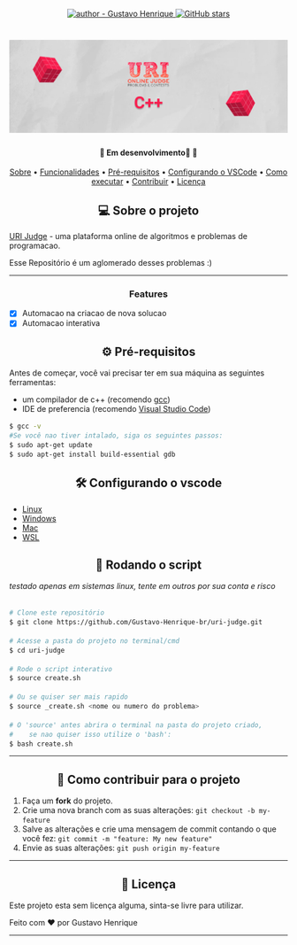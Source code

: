 
<p align="center">
    <a href="https://github.com/Gustavo-Henrique-br" >
        <img src="https://img.shields.io/badge/author-Gustavo%20Henrique-blue?style=for-the-badge" alt="author - Gustavo Henrique" />
    </a>
    <a href="https://github.com/Gustavo-Henrique-br/uri-judge/stargazers"><img alt="GitHub stars" src="https://img.shields.io/github/stars/Gustavo-Henrique-br/uri-judge?style=for-the-badge"></a>
</p>
<h1 align="center">
    <img alt="Uri online judge" title="Uri banner" src="./.github/banner.png" />
</h1>

<h4 align="center"> 
	🚧  Em desenvolvimento🚀 🚧
</h4>

<p align="center">
 <a href="#sobre">Sobre</a> •
 <a href="#features">Funcionalidades</a> •
 <a href="#pre-requisites">Pré-requisitos</a> • 
 <a href="#config">Configurando o VSCode</a> • 
 <a href="#executar">Como executar</a> • 
 <a href="#contribute">Contribuir</a> • 
 <a href="#license">Licença</a>
</p>

<h2 id="sobre" align="center">
    💻 Sobre o projeto
</h2>

[URI Judge](https://www.urionlinejudge.com.br/) - uma plataforma online de algoritmos e problemas de programacao.

Esse Repositório é um aglomerado desses problemas :)

---

<h3 id="features" align="center">
    Features
</h3>

* [X] Automacao na criacao de nova solucao
* [X] Automacao interativa

<h2 id="pre-requisites" align="center">
    ⚙️ Pré-requisitos
</h2>
Antes de começar, você vai precisar ter em sua máquina as seguintes ferramentas:

- um compilador de c++ (recomendo [gcc](https://gcc.gnu.org/))
- IDE de preferencia (recomendo [Visual Studio Code](https://code.visualstudio.com/))

```bash
$ gcc -v
#Se você nao tiver intalado, siga os seguintes passos:
$ sudo apt-get update
$ sudo apt-get install build-essential gdb
```

<h2 id="config" align="center">
    🛠️ Configurando o vscode
</h2>

- [Linux](https://code.visualstudio.com/docs/cpp/config-linux)
- [Windows](https://code.visualstudio.com/docs/cpp/config-mingw)
- [Mac](https://code.visualstudio.com/docs/cpp/config-clang-mac)
- [WSL](https://code.visualstudio.com/docs/cpp/config-wsl)

 
<h2 id="executar" align="center">
    🎲 Rodando o script
</h2>

*testado apenas em sistemas linux, tente em outros por sua conta e risco*

```bash

# Clone este repositório
$ git clone https://github.com/Gustavo-Henrique-br/uri-judge.git

# Acesse a pasta do projeto no terminal/cmd
$ cd uri-judge

# Rode o script interativo
$ source create.sh

# Ou se quiser ser mais rapido
$ source _create.sh <nome ou numero do problema>

# O 'source' antes abrira o terminal na pasta do projeto criado, 
#    se nao quiser isso utilize o 'bash':
$ bash create.sh
```

---

<h2 id="contribute" align="center">
    💪 Como contribuir para o projeto
</h2>

1. Faça um **fork** do projeto.
2. Crie uma nova branch com as suas alterações: `git checkout -b my-feature`
3. Salve as alterações e crie uma mensagem de commit contando o que você fez: `git commit -m "feature: My new feature"`
4. Envie as suas alterações: `git push origin my-feature`

---

<h2 id="license" align="center">
    📝 Licença
</h2>
Este projeto esta sem licença alguma, sinta-se livre para utilizar.

Feito com ❤️ por Gustavo Henrique

---